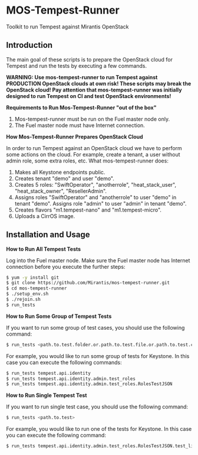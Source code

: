 MOS-Tempest-Runner
==================
Toolkit to run Tempest against Mirantis OpenStack

Introduction
------------

The main goal of these scripts is to prepare the OpenStack cloud for Tempest 
and run the tests by executing a few commands. 

**WARNING:  Use mos-tempest-runner to run Tempest against PRODUCTION OpenStack 
clouds at own risk! These scripts may break the OpenStack cloud! Pay attention 
that mos-tempest-runner was initially designed to run Tempest on CI and test 
OpenStack environments!**

**Requirements to Run Mos-Tempest-Runner "out of the box"**

1. Mos-tempest-runner must be run on the Fuel master node only. 
2. The Fuel master node must have Internet connection.

**How Mos-Tempest-Runner Prepares OpenStack Cloud**

In order to run Tempest against an OpenStack cloud we have to perform some 
actions on the cloud. For example, create a tenant, a user without admin role, 
some extra roles, etc. What mos-tempest-runner does:

1. Makes all Keystone endpoints public.
2. Creates tenant "demo" and user "demo".
3. Creates 5 roles: "SwiftOperator", "anotherrole", "heat_stack_user", 
"heat_stack_owner", "ResellerAdmin".
4. Assigns roles "SwiftOperator" and "anotherrole" to user "demo" in 
tenant "demo". Assigns role "admin" to user "admin" in tenant "demo".
5. Creates flavors "m1.tempest-nano" and "m1.tempest-micro".
6. Uploads a CirrOS image.

Installation and Usage
----------------------

**How to Run All Tempest Tests**

Log into the Fuel master node. Make sure the Fuel master node has 
Internet connection before you execute the further steps:

```bash
$ yum -y install git
$ git clone https://github.com/Mirantis/mos-tempest-runner.git
$ cd mos-tempest-runner
$ ./setup_env.sh
$ ./rejoin.sh
$ run_tests
```

**How to Run Some Group of Tempest Tests**

If you want to run some group of test cases, you should use the following 
command:

```bash
$ run_tests <path.to.test.folder.or.path.to.test.file.or.path.to.test.class>
```

For example, you would like to run some group of tests for Keystone. 
In this case you can execute the following commands:

```bash
$ run_tests tempest.api.identity
$ run_tests tempest.api.identity.admin.test_roles
$ run_tests tempest.api.identity.admin.test_roles.RolesTestJSON
```

**How to Run Single Tempest Test**

If you want to run single test case, you should use the following command:

```bash
$ run_tests <path.to.test>
```

For example, you would like to run one of the tests for Keystone. 
In this case you can execute the following command:

```bash
$ run_tests tempest.api.identity.admin.test_roles.RolesTestJSON.test_list_roles
```
